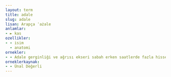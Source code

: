 ```yaml
---
layout: term
title: adale
slug: adale
lisan: Arapça ʿażale
anlamlar:
- ► kas
ozellikler:
- - isim
  - anatomi
ornekler:
- - Adale gerginliği ve ağrısı ekseri sabah erken saatlerde fazla hissedilir.
orneklerkaynak:
- - Ünal Değerli
---
```

